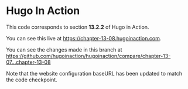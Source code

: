 Hugo In Action
===============

This code corresponds to section **13.2.2** of Hugo in Action.

You can see this live at https://chapter-13-08.hugoinaction.com.

You can see the changes made in this branch at https://github.com/hugoinaction/hugoinaction/compare/chapter-13-07...chapter-13-08

Note that the website configuration baseURL has been updated to match the code checkpoint.
